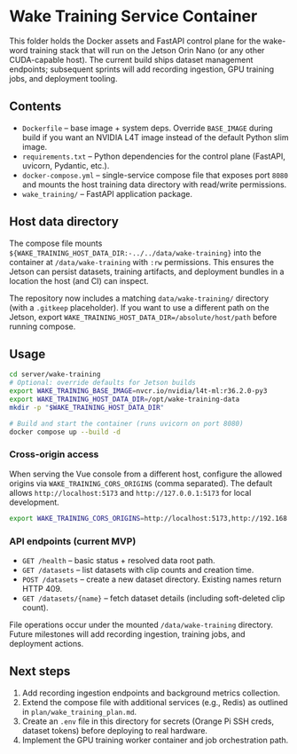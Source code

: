 # Wake Training Service Container

This folder holds the Docker assets and FastAPI control plane for the wake-word training stack that will run on the Jetson Orin Nano (or any other CUDA-capable host). The current build ships dataset management endpoints; subsequent sprints will add recording ingestion, GPU training jobs, and deployment tooling.

## Contents

- `Dockerfile` – base image + system deps. Override `BASE_IMAGE` during build if you want an NVIDIA L4T image instead of the default Python slim image.
- `requirements.txt` – Python dependencies for the control plane (FastAPI, uvicorn, Pydantic, etc.).
- `docker-compose.yml` – single-service compose file that exposes port `8080` and mounts the host training data directory with read/write permissions.
- `wake_training/` – FastAPI application package.

## Host data directory

The compose file mounts `${WAKE_TRAINING_HOST_DATA_DIR:-../../data/wake-training}` into the container at `/data/wake-training` with `:rw` permissions. This ensures the Jetson can persist datasets, training artifacts, and deployment bundles in a location the host (and CI) can inspect.

The repository now includes a matching `data/wake-training/` directory (with a `.gitkeep` placeholder). If you want to use a different path on the Jetson, export `WAKE_TRAINING_HOST_DATA_DIR=/absolute/host/path` before running compose.

## Usage

```bash
cd server/wake-training
# Optional: override defaults for Jetson builds
export WAKE_TRAINING_BASE_IMAGE=nvcr.io/nvidia/l4t-ml:r36.2.0-py3
export WAKE_TRAINING_HOST_DATA_DIR=/opt/wake-training-data
mkdir -p "$WAKE_TRAINING_HOST_DATA_DIR"

# Build and start the container (runs uvicorn on port 8080)
docker compose up --build -d
```

### Cross-origin access

When serving the Vue console from a different host, configure the allowed origins via `WAKE_TRAINING_CORS_ORIGINS` (comma separated). The default allows `http://localhost:5173` and `http://127.0.0.1:5173` for local development.

```bash
export WAKE_TRAINING_CORS_ORIGINS=http://localhost:5173,http://192.168.7.1:4173
```

### API endpoints (current MVP)

- `GET /health` – basic status + resolved data root path.
- `GET /datasets` – list datasets with clip counts and creation time.
- `POST /datasets` – create a new dataset directory. Existing names return HTTP 409.
- `GET /datasets/{name}` – fetch dataset details (including soft-deleted clip count).

File operations occur under the mounted `/data/wake-training` directory. Future milestones will add recording ingestion, training jobs, and deployment actions.

## Next steps

1. Add recording ingestion endpoints and background metrics collection.
2. Extend the compose file with additional services (e.g., Redis) as outlined in `plan/wake_training_plan.md`.
3. Create an `.env` file in this directory for secrets (Orange Pi SSH creds, dataset tokens) before deploying to real hardware.
4. Implement the GPU training worker container and job orchestration path.
